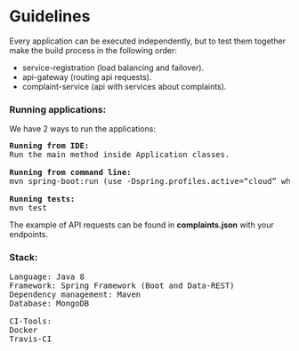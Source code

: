 # Guidelines

Every application can be executed independently, but to test them together make the build process in the following order:

- service-registration (load balancing and failover).
- api-gateway (routing api requests).
- complaint-service (api with services about complaints).

### Running applications:
We have 2 ways to run the applications:

<pre><strong>Running from IDE:</strong>
Run the main method inside Application classes.

<strong>Running from command line: </strong>
mvn spring-boot:run (use -Dspring.profiles.active=“cloud” when testing all applications together).

<strong>Running tests:</strong>
mvn test</pre>

The example of API requests can be found in <strong>complaints.json</strong> with your endpoints.

### Stack:
<pre>
Language: Java 8
Framework: Spring Framework (Boot and Data-REST)
Dependency management: Maven
Database: MongoDB

CI-Tools:
Docker
Travis-CI</pre>
